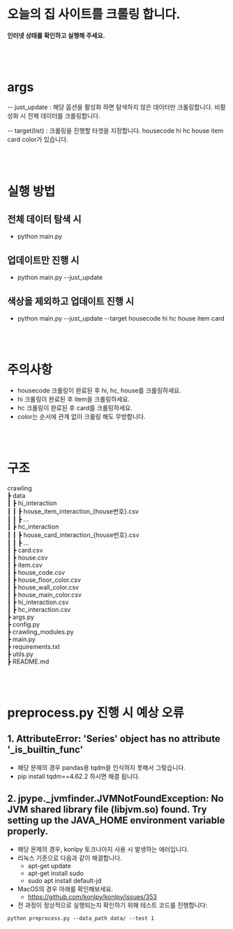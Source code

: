 # 오늘의 집 사이트를 크롤링 합니다. 
#### 인터넷 상태를 확인하고 실행해 주세요.

<br></br>
# args
-- just_update : 해당 옵션을 활성화 하면 탐색하지 않은 데이터만 크롤링합니다. 비활성화 시 전체 데이터를 크롤링합니다.

-- target(list) : 크롤링을 진행할 타겟을 지정합니다. housecode hi hc house item card color가 있습니다.


<br></br>
# 실행 방법
## 전체 데이터 탐색 시
-  python main.py

## 업데이트만 진행 시
-  python main.py --just_update

## 색상을 제외하고 업데이트 진행 시
- python main.py --just_update --target housecode hi hc house item card

<br></br>
# 주의사항
- housecode 크롤링이 완료된 후 hi, hc, house를 크롤링하세요.
- hi 크롤링이 완료된 후 item을 크롤링하세요.
- hc 크롤링이 완료된 후 card를 크롤링하세요.
- color는 순서에 관계 없이 크롤링 해도 무방합니다.

<br></br>
# 구조
crawling</br>
┣ data</br>
┃ ┣ hi_interaction</br>
┃ ┃ ┣ house_item_interaction_{house번호}.csv</br>
┃ ┃ ┣ ...</br>
┃ ┣ hc_interaction</br>
┃ ┃ ┣ house_card_interaction_{house번호}.csv</br>
┃ ┃ ┣ ...</br>
┃ ┣ card.csv</br>
┃ ┣ house.csv</br>
┃ ┣ item.csv</br>
┃ ┣ house_code.csv</br>
┃ ┣ house_floor_color.csv</br>
┃ ┣ house_wall_color.csv</br>
┃ ┣ house_main_color.csv</br>
┃ ┣ hi_interaction.csv</br>
┃ ┣ hc_interaction.csv</br>
┣ args.py</br>
┣ config.py</br>
┣ crawling_modules.py</br>
┣ main.py</br>
┣ requirements.txt</br>
┣ utils.py</br>
┣ README.md</br>

<br></br>
# preprocess.py 진행 시 예상 오류
## 1. AttributeError: 'Series' object has no attribute '_is_builtin_func'
- 해당 문제의 경우 pandas용 tqdm을 인식하지 못해서 그렇습니다.
- pip install tqdm==4.62.2 하시면 해결 됩니다.
## 2. jpype._jvmfinder.JVMNotFoundException: No JVM shared library file (libjvm.so) found. Try setting up the JAVA_HOME environment variable properly.
- 해당 문제의 경우, konlpy 토크나아지 사용 시 발생하는 에러입니다.
- 리눅스 기준으로 다음과 같이 해결합니다.
    - apt-get update
    - apt-get install sudo
    - sudo apt install default-jd
- MacOS의 경우 아래를 확인해보세요.
    - https://github.com/konlpy/konlpy/issues/353
- 전 과정이 정상적으로 실행되는지 확인하기 위해 테스트 코드를 진행합니다:
```
python preprocess.py --data_path data/ --test 1
```